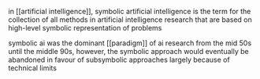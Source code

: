in [[artificial intelligence]], symbolic artificial intelligence is the term for the collection of all methods in artificial intelligence research that are based on high-level symbolic representation of problems

symbolic ai was the dominant [[paradigm]] of ai research from the mid  50s until the middle 90s, however, the symbolic approach would eventually be abandoned in favour of subsymbolic approaches largely because of technical limits 